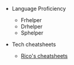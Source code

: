 
- Language Proficiency
  - Frhelper
  - Drhelper
  - Sphelper


- Tech cheatsheets
  - [Rico's cheatsheets](https://devhints.io/)